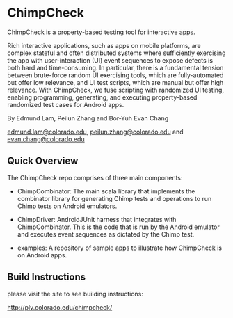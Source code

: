 # ChimpCheck

ChimpCheck is a property-based testing tool for interactive apps.

Rich interactive applications, such as apps on mobile platforms, are complex stateful and often distributed systems where sufficiently exercising the app with user-interaction (UI) event sequences to expose defects is both hard and time-consuming. In particular, there is a fundamental tension between brute-force random UI exercising tools, which are fully-automated but offer low relevance, and UI test scripts, which are manual but offer high relevance. With ChimpCheck, we fuse scripting with randomized UI testing, enabling programming, generating, and executing property-based randomized test cases for Android apps.

By Edmund Lam, Peilun Zhang and Bor-Yuh Evan Chang

edmund.lam@colorado.edu, peilun.zhang@colorado.edu and evan.chang@colorado.edu

## Quick Overview

The ChimpCheck repo comprises of three main components:

 * ChimpCombinator: The main scala library that implements the combinator library for generating Chimp tests and operations to run Chimp tests on Android emulators.

 * ChimpDriver: AndroidJUnit harness that integrates with ChimpCombinator. This is the code that is run by the Android emulator and executes event sequences as dictated by the Chimp test.

 * examples: A repository of sample apps to illustrate how ChimpCheck is on Android apps.

## Build Instructions

please visit the site to see building instructions:

http://plv.colorado.edu/chimpcheck/
